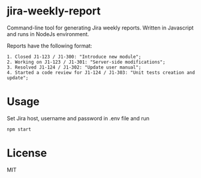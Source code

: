 # jira-weekly-report

Command-line tool for generating Jira weekly reports. Written in Javascript and runs in NodeJs environment.

Reports have the following format:

    1. Closed J1-123 / J1-300: "Introduce new module";
    2. Working on J1-123 / J1-301: "Server-side modifications";
    3. Resolved J1-124 / J1-302: "Update user manual";
    4. Started a code review for J1-124 / J1-303: "Unit tests creation and update";

# Usage

Set Jira host, username and password in .env file and run

    npm start

# License

MIT
